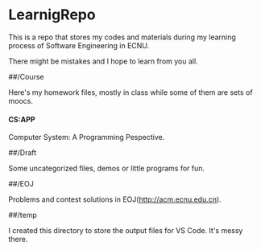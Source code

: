# LearnigRepo

This is a repo that stores my codes and materials during my learning process of Software Engineering in ECNU.

There might be mistakes and I hope to learn from you all.

##/Course

Here's my homework files, mostly in class while some of them are sets of moocs.
#### CS:APP
Computer System: A Programming Pespective.

##/Draft

Some uncategorized files, demos or little programs for fun.

##/EOJ

Problems and contest solutions in EOJ(http://acm.ecnu.edu.cn).

##/temp

I created this directory to store the output files for VS Code.
It's messy there.